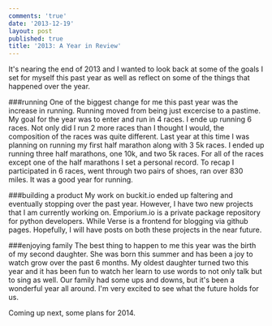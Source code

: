 ```yaml
---
comments: 'true'
date: '2013-12-19'
layout: post
published: true
title: '2013: A Year in Review'
---
```

It's nearing the end of 2013 and I wanted to look back at some of the goals I set for myself this past year as well as reflect on some of the things that happened over the year.

###running
One of the biggest change for me this past year was the increase in running. Running moved from being just excercise to a pastime. My goal for the year was to enter and run in 4 races. I ende up running 6 races. Not only did I run 2 more races than I thought I would, the composition of the races was quite different. Last year at this time I was planning on running my first half marathon along with 3 5k races. I ended up running three half marathons, one 10k, and two 5k races. For all of the races except one of the half marathons I set a personal record. To recap I participated in 6 races, went through two pairs of shoes, ran over 830 miles. It was a good year for running.

###building a product
My work on buckit.io ended up faltering and eventually stopping over the past year. However, I have two new projects that I am currently working on. Emporium.io is  a private package repository for python developers. While Verse is a frontend for blogging via github pages. Hopefully, I will have posts on both these projects in the near future.

###enjoying family
The best thing to happen to me this year was the birth of my second daughter. She was born this summer and has been a joy to watch grow over the past 6 months. My oldest daughter turned two this year and it has been fun to watch her learn to use words to not only talk but to sing as well. Our family had some ups and downs, but it's been a wonderful year all around. I'm very excited to see what the future holds for us. 

Coming up next, some plans for 2014.
